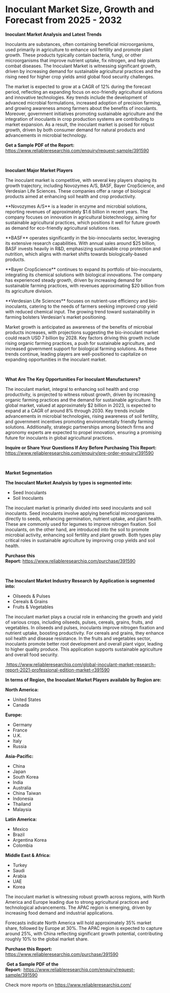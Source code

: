 <p><h1>Inoculant Market Size, Growth and Forecast from 2025 - 2032</h1></p><p><strong>Inoculant Market Analysis and Latest Trends</strong></p>
<p><p>Inoculants are substances, often containing beneficial microorganisms, used primarily in agriculture to enhance soil fertility and promote plant growth. These products typically contain bacteria, fungi, or other microorganisms that improve nutrient uptake, fix nitrogen, and help plants combat diseases. The Inoculant Market is witnessing significant growth, driven by increasing demand for sustainable agricultural practices and the rising need for higher crop yields amid global food security challenges.</p><p>The market is expected to grow at a CAGR of 12% during the forecast period, reflecting an expanding focus on eco-friendly agricultural solutions and innovative technologies. Key trends include the development of advanced microbial formulations, increased adoption of precision farming, and growing awareness among farmers about the benefits of inoculants. Moreover, government initiatives promoting sustainable agriculture and the integration of inoculants in crop production systems are contributing to market expansion. As a result, the inoculant market is poised for robust growth, driven by both consumer demand for natural products and advancements in microbial technology.</p></p>
<p><strong>Get a Sample PDF of the Report:&nbsp;</strong> <a href="https://www.reliableresearchiq.com/enquiry/request-sample/391590?utm_campaign=1996&utm_medium=2&utm_source=Github&utm_content=ia&utm_term=16012025&utm_id=inoculant">https://www.reliableresearchiq.com/enquiry/request-sample/391590</a></p>
<p>&nbsp;</p>
<p><strong>Inoculant Major Market Players</strong></p>
<p><p>The inoculant market is competitive, with several key players shaping its growth trajectory, including Novozymes A/S, BASF, Bayer CropScience, and Verdesian Life Sciences. These companies offer a range of biological products aimed at enhancing soil health and crop productivity.</p><p>**Novozymes A/S** is a leader in enzyme and microbial solutions, reporting revenues of approximately $1.6 billion in recent years. The company focuses on innovation in agricultural biotechnology, aiming for sustainable agricultural practices, which positions it well for future growth as demand for eco-friendly agricultural solutions rises.</p><p>**BASF** operates significantly in the bio-innoculants sector, leveraging its extensive research capabilities. With annual sales around $25 billion, BASF invests heavily in R&D, emphasizing sustainable crop protection and nutrition, which aligns with market shifts towards biologically-based products. </p><p>**Bayer CropScience** continues to expand its portfolio of bio-inoculants, integrating its chemical solutions with biological innovations. The company has experienced steady growth, driven by increasing demand for sustainable farming practices, with revenues approximating $20 billion from its agriculture division.</p><p>**Verdesian Life Sciences** focuses on nutrient-use efficiency and bio-inoculants, catering to the needs of farmers seeking improved crop yield with reduced chemical input. The growing trend toward sustainability in farming bolsters Verdesian's market positioning.</p><p>Market growth is anticipated as awareness of the benefits of microbial products increases, with projections suggesting the bio-inoculant market could reach USD 7 billion by 2028. Key factors driving this growth include rising organic farming practices, a push for sustainable agriculture, and increased government support for biological farming solutions. As these trends continue, leading players are well-positioned to capitalize on expanding opportunities in the inoculant market.</p></p>
<p>&nbsp;</p>
<p><strong>What Are The Key Opportunities For Inoculant Manufacturers?</strong></p>
<p><p>The inoculant market, integral to enhancing soil health and crop productivity, is projected to witness robust growth, driven by increasing organic farming practices and the demand for sustainable agriculture. The global market, valued at approximately $2 billion in 2023, is expected to expand at a CAGR of around 8% through 2030. Key trends include advancements in microbial technologies, rising awareness of soil fertility, and government incentives promoting environmentally friendly farming solutions. Additionally, strategic partnerships among biotech firms and agronomy experts are expected to propel innovation, ensuring a promising future for inoculants in global agricultural practices.</p></p>
<p><strong>Inquire or Share Your Questions If Any Before Purchasing This Report:</strong> <a href="https://www.reliableresearchiq.com/enquiry/pre-order-enquiry/391590?utm_campaign=1996&utm_medium=2&utm_source=Github&utm_content=ia&utm_term=16012025&utm_id=inoculant">https://www.reliableresearchiq.com/enquiry/pre-order-enquiry/391590</a></p>
<p>&nbsp;</p>
<p><strong>Market Segmentation</strong></p>
<p><strong>The Inoculant Market Analysis by types is segmented into:</strong></p>
<p><ul><li>Seed Inoculants</li><li>Soil Inoculants</li></ul></p>
<p><p>The inoculant market is primarily divided into seed inoculants and soil inoculants. Seed inoculants involve applying beneficial microorganisms directly to seeds, enhancing germination, nutrient uptake, and plant health. These are commonly used for legumes to improve nitrogen fixation. Soil inoculants, on the other hand, are introduced into the soil to promote microbial activity, enhancing soil fertility and plant growth. Both types play critical roles in sustainable agriculture by improving crop yields and soil health.</p></p>
<p><strong>Purchase this Report:&nbsp;</strong><a href="https://www.reliableresearchiq.com/purchase/391590?utm_campaign=1996&utm_medium=2&utm_source=Github&utm_content=ia&utm_term=16012025&utm_id=inoculant">https://www.reliableresearchiq.com/purchase/391590</a></p>
<p>&nbsp;</p>
<p><strong>The Inoculant Market Industry Research by Application is segmented into:</strong></p>
<p><ul><li>Oilseeds & Pulses</li><li>Cereals & Grains</li><li>Fruits & Vegetables</li></ul></p>
<p><p>The inoculant market plays a crucial role in enhancing the growth and yield of various crops, including oilseeds, pulses, cereals, grains, fruits, and vegetables. In oilseeds and pulses, inoculants improve nitrogen fixation and nutrient uptake, boosting productivity. For cereals and grains, they enhance soil health and disease resistance. In the fruits and vegetables sector, inoculants promote better root development and overall plant vigor, leading to higher quality produce. This application supports sustainable agriculture and overall food security.</p></p>
<p><a href="https://www.reliableresearchiq.com/global-inoculant-market-research-report-2021-professional-edition-market-r391590?utm_campaign=1996&utm_medium=2&utm_source=Github&utm_content=ia&utm_term=16012025&utm_id=inoculant">&nbsp;https://www.reliableresearchiq.com/global-inoculant-market-research-report-2021-professional-edition-market-r391590</a></p>
<p><strong>In terms of Region, the Inoculant Market Players available by Region are:</strong></p>
<p>
    <p> <strong> North America: </strong>
        <ul>
            <li>United States</li>
            <li>Canada</li>
        </ul>
        </p> 
    <p> <strong> Europe: </strong>
        <ul>
            <li>Germany</li>
            <li>France</li>
            <li>U.K.</li>
            <li>Italy</li>
            <li>Russia</li>
        </ul>
        </p> 
    <p> <strong> Asia-Pacific: </strong>
        <ul>
            <li>China</li>
            <li>Japan</li>
            <li>South Korea</li>
            <li>India</li>
            <li>Australia</li>
            <li>China Taiwan</li>
            <li>Indonesia</li>
            <li>Thailand</li>
            <li>Malaysia</li>
        </ul>
        </p> 
    <p> <strong> Latin America: </strong>
        <ul>
            <li>Mexico</li>
            <li>Brazil</li>
            <li>Argentina Korea</li>
            <li>Colombia</li>
        </ul>
        </p> 
    <p> <strong> Middle East & Africa: </strong>
        <ul>
            <li>Turkey</li>
            <li>Saudi</li>
            <li>Arabia</li>
            <li>UAE</li>
            <li>Korea</li>
        </ul>
    </p>
    </p>
<p><p>The inoculant market is witnessing robust growth across regions, with North America and Europe leading due to strong agricultural practices and technological advancements. The APAC region is emerging, driven by increasing food demand and industrial applications. </p><p>Forecasts indicate North America will hold approximately 35% market share, followed by Europe at 30%. The APAC region is expected to capture around 25%, with China reflecting significant growth potential, contributing roughly 10% to the global market share.</p></p>
<p><strong>Purchase this Report: </strong><a href="https://www.reliableresearchiq.com/purchase/391590?utm_campaign=1996&utm_medium=2&utm_source=Github&utm_content=ia&utm_term=16012025&utm_id=inoculant">https://www.reliableresearchiq.com/purchase/391590</a></p>
<p>&nbsp;<strong>Get a Sample PDF of the Report:&nbsp;&nbsp;</strong><a href="https://www.reliableresearchiq.com/enquiry/request-sample/391590?utm_campaign=1996&utm_medium=2&utm_source=Github&utm_content=ia&utm_term=16012025&utm_id=inoculant">https://www.reliableresearchiq.com/enquiry/request-sample/391590</a></p>
<p><strong></strong></p>
<p>Check more reports on <a href="https://www.reliableresearchiq.com/?utm_campaign=1996&utm_medium=2&utm_source=Github&utm_content=ia&utm_term=16012025&utm_id=inoculant">https://www.reliableresearchiq.com/</a></p>